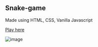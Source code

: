## Snake-game

Made using HTML, CSS, Vanilla Javascript

 [Play here](https://shre-yah.github.io/snake-game-js/)
  
![image](https://github.com/shre-yah/snake-game-js/assets/148309085/36440f3f-a904-4aa6-8fda-0f274e8d1f3d)

